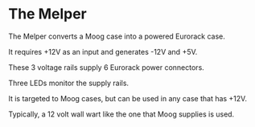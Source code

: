 # The Melper
The Melper converts a Moog case into a powered Eurorack case.

It requires +12V as an input and generates -12V and +5V.

These 3 voltage rails supply 6 Eurorack power connectors.

Three LEDs monitor the supply rails.  

It is targeted to Moog cases, but can be used in any case that has +12V.

Typically, a 12 volt wall wart like the one that Moog supplies is used.
